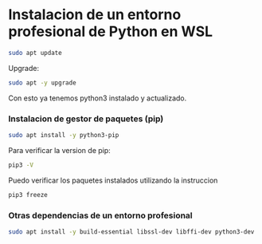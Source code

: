 # Instalacion de un entorno profesional de Python en WSL

```sh
sudo apt update
```

Upgrade:

```sh
sudo apt -y upgrade
```

Con esto ya tenemos python3 instalado y actualizado.

### Instalacion de gestor de paquetes (pip)

```sh
sudo apt install -y python3-pip
```

Para verificar la version de pip:

```sh
pip3 -V
```

Puedo verificar los paquetes instalados utilizando la instruccion

```sh
pip3 freeze
```

### Otras dependencias de un entorno profesional

```sh
sudo apt install -y build-essential libssl-dev libffi-dev python3-dev
```